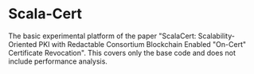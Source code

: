 # Scala-Cert
The basic experimental platform of the paper "ScalaCert: Scalability-Oriented PKI with Redactable Consortium Blockchain Enabled "On-Cert" Certificate Revocation".
This covers only the base code and does not include performance analysis.
